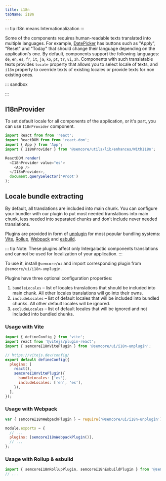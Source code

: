 ```yaml
---
title: i18n
tabName: i18n
---
```


::: tip
i18n means Internationalization
:::

Some of the components requires human-readable texts translated into multiple languages. For example, [DatePicker](/components/date-picker/) has buttons such as "Apply", "Reset" and "Today" that should change their language depending on the application's one. By default, components support the following languages: `de`, `en`, `es`, `fr`, `it`, `ja`, `ko`, `pt`, `tr`, `vi`, `zh`. Components with such translatable texts provides `locale` property that allows you to select locale of texts, and `i18n` property to override texts of existing locales or provide texts for non existing ones.

::: sandbox

<script lang="tsx">
import React from 'react';
import { Box, Flex } from '@semcore/ui/flex-box';
import Pagination from '@semcore/ui/pagination';

const Demo = () => {
  return (
    <Flex>
      <Box>
        <Pagination
          locale='epo'
          i18n={{
            epo: {
              prevPageLabel: 'Antaŭa',
              prevPageDescription: 'Antaŭa paĝo {pageNumber}',
              nextPageLabel: 'Sekva',
              pageInputLabel: 'Paĝo:',
              totalPagesLabel: 'de',
              pagination: 'Paĝonumerado',
              firstPage: 'Unua paĝo',
              currentPage: 'Aktuala paĝo',
              confirm: 'Konfirmi paĝnumeron',
              lastPage: 'Lasta paĝo {lastPageNumber}',
              goToPage: 'Paĝo {pageNumber}',
            },
          }}
          totalPages={123}
        />
      </Box>
    </Flex>
  );
};
</script>

:::

## I18nProvider

To set default locale for all components of the application, or it's part, you can use `I18nProvider` component.

```js
import React from from 'react';
import ReactDOM from from 'react-dom';
import { App } from 'App';
import { I18nProvider } from '@semcore/utils/lib/enhances/WithI18n';

ReactDOM.render(
  <I18nProvider value="es">
    <App />
  </I18nProvider>,
  document.querySelector('#root')
);
```

## Locale bundle extracting

By default, all translations are included into main chunk. You can configure your bundler with our plugin to put most needed translations into main chunk, less needed into separated chunks and don’t include never needed translations.

Plugins are provided in form of [unplugin](https://github.com/unjs/unplugin) for most popular bundling systems: [Vite](https://vitejs.dev/), [Rollup](https://rollupjs.org/guide/en/), [Webpack](https://webpack.js.org/) and [esbuild](https://esbuild.github.io/).

::: tip
Note: These plugins affect only Intergalactic components translations and cannot be used for localization of your application.
:::

To use it, install `@semcore/ui` and import corresponding plugin from `@semcore/ui/i18n-unplugin`.

Plugins have three optional configuration properties:

1. `bundleLocales` – list of locales translations that should be included into main chunk. All other locales translations will go into their owns.
2. `includeLocales` – list of default locales that will be included into bundled chunks. All other default locales will be ignored.
3. `excludeLocales` – list of default locales that will be ignored and not included into bundled chunks.

### Usage with Vite

```js
import { defineConfig } from 'vite';
import react from '@vitejs/plugin-react';
import { semcoreI18nVitePlugin } from '@semcore/ui/i18n-unplugin';

// https://vitejs.dev/config/
export default defineConfig({
  plugins: [
    react(),
    semcoreI18nVitePlugin({
      bundleLocales: ['es'],
      includeLocales: ['en', 'es'],
    }),
  ],
});
```

### Usage with Webpack

```js
var { semcoreI18nWebpackPlugin } = require('@semcore/ui/i18n-unplugin');

module.exports = {
  // ...
  plugins: [semcoreI18nWebpackPlugin()],
  // ...
};
```

### Usage with Rollup & esbuild

```js
import { semcoreI18nRollupPlugin, semcoreI18nEsbuildPlugin } from '@semcore/ui/i18n-unplugin';
// ...
```
